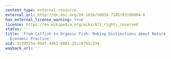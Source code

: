 ```yaml
---
content_type: external-resource
external_url: http://dx.doi.org/10.1016/S0016-7185(03)00004-6
has_external_license_warning: true
license: https://en.wikipedia.org/wiki/All_rights_reserved
status: ''
title: 'From Catfish to Organic Fish: Making Distinctions about Nature as Cultural
  Economic Practice'
uid: 3c39925a-06df-44b2-8081-25cc0791c334
wayback_url: ''
---
```

